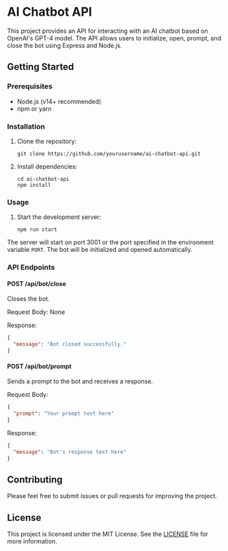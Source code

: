 # AI Chatbot API

This project provides an API for interacting with an AI chatbot based on OpenAI's GPT-4 model. The API allows users to initialize, open, prompt, and close the bot using Express and Node.js.

## Getting Started

### Prerequisites

- Node.js (v14+ recommended)
- npm or yarn

### Installation

1. Clone the repository:

   ```
   git clone https://github.com/yourusername/ai-chatbot-api.git
   ```

2. Install dependencies:
   ```
   cd ai-chatbot-api
   npm install
   ```

### Usage

1. Start the development server:
   ```
   npm run start
   ```

The server will start on port 3001 or the port specified in the environment variable `PORT`. The bot will be initialized and opened automatically.

### API Endpoints

#### POST /api/bot/close

Closes the bot.

Request Body: None

Response:

```json
{
  "message": "Bot closed successfully."
}
```

#### POST /api/bot/prompt

Sends a prompt to the bot and receives a response.

Request Body:

```json
{
  "prompt": "Your prompt text here"
}
```

Response:

```json
{
  "message": "Bot's response text here"
}
```

## Contributing

Please feel free to submit issues or pull requests for improving the project.

## License

This project is licensed under the MIT License. See the [LICENSE](LICENSE) file for more information.
